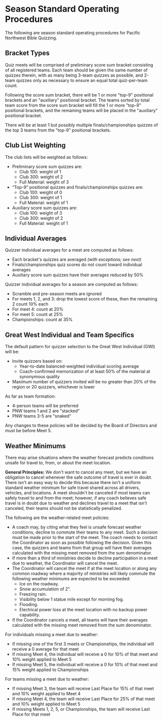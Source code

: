 # Season Standard Operating Procedures

The following are season standard operating procedures for Pacific Northwest Bible Quizzing.

## Bracket Types

Quiz meets will be comprised of preliminary score sum bracket consisting of all registered teams. Each team should be given the same number of quizzes therein, with as many being 3-team quizzes as possible, and 2-team quizzes only as necessary to ensure an equal total quiz-per-team count.

Following the score sum bracket, there will be 1 or more "top-9" positional brackets and an "auxiliary" positional bracket. The teams sorted by total team score from the score sum bracket will fill the 1 or more "top-9" positional brackets, and the remaining teams will be placed in the "auxiliary" positional bracket.

There will be at least 1 but possibly multiple finals/championships quizzes of the top 3 teams from the "top-9" positional brackets.

## Club List Weighting

The club lists will be weighted as follows:

- Preliminary score sum quizzes are:
    - Club 100: weight of 1
    - Club 300: weight of 2
    - Full Material: weight of 3
- “Top-9” positional quizzes and finals/championships quizzes are:
    - Club 100: weight of 0
    - Club 300: weight of 1
    - Full Material: weight of 1
- Auxiliary score sum quizzes are:
    - Club 100: weight of 3
    - Club 300: weight of 2
    - Full Material: weight of 1

## Individual Averages

Quizzer individual averages for a meet are computed as follows:

- Each bracket's quizzes are averaged _(with exceptions; see next)_
- Finals/championships quiz scores do not count toward individual averages
- Auxiliary score sum quizzes have their averages reduced by 50%

Quizzer individual averages for a season are computed as follows:

- Scramble and pre-season meets are ignored
- For meets 1, 2, and 3: drop the lowest score of these, then the remaining 2 count 10% each
- For meet 4: count at 20%
- For meet 5: count at 25%
- Championships: count at 35%

## Great West Individual and Team Specifics

The default pattern for quizzer selection to the Great West Individual (GWI) will be:

- Invite quizzers based on:
    - Year-to-date balanced-weighted individual scoring average
    - Coach-confirmed memorization of at least 50% of the material at synonymous quality
- Maximum number of quizzers invited will be no greater than 20% of the region or 20 quizzers, whichever is lower

As far as team formation:

- 4-person teams will be preferred
- PNW teams 1 and 2 are "stacked"
- PNW teams 3-5 are "snaked"

Any changes to these policies will be decided by the Board of Directors and must be before Meet 5.

## Weather Minimums

There may arise situations where the weather forecast predicts conditions unsafe for travel to, from, or about the meet location.

**General Principles:** We don't want to cancel any meet, but we have an obligation to cancel whenever the safe outcome of travel is ever in doubt. There isn't an easy way to decide this because there isn't a uniform standard weather minimum for safe travel shared across all drivers, vehicles, and locations. A meet shouldn't be canceled if most teams can safely travel to and from the meet; however, if any coach believes safe travel is in doubt due to weather and declines travel to a meet that isn't canceled, their teams should not be statistically penalized.

The following are the weather-related meet policies:

- A coach may, by citing what they feel is unsafe forecast weather conditions, decline to commute their teams to any meet. Such a decision must be made prior to the start of the meet. The coach needs to contact the Coordinator as soon as possible following the decision. Given this case, the quizzers and teams from that group will have their averages calculated with the missing meet removed from the sum denominator.
- If more than a third of ministries decide to decline participation in a meet due to weather, the Coordinator will cancel the meet.
- The Coordinator will cancel the meet if at the meet location or along any common roadway where a majority of ministries will likely commute the following weather minimums are expected to be exceeded:
    - Ice on the roadway.
    - Snow accumulation of 2".
    - Freezing rain.
    - Visibility below 1 statue mile except for morning fog.
    - Flooding.
    - Electrical power loss at the meet location with no backup power capability.
- If the Coordinator cancels a meet, all teams will have their averages calculated with the missing meet removed from the sum denominator.

For individuals missing a meet due to weather:

- If missing one of the first 3 meets or Championships, the individual will receive a 0 average for that meet
- If missing Meet 4, the individual will receive a 0 for 10% of that meet and 10% weight applied to Meet 5
- If missing Meet 5, the individual will receive a 0 for 10% of that meet and 15% weight applied to Championships

For teams missing a meet due to weather:

- If missing Meet 3, the team will receive Last Place for 15% of that meet and 10% weight applied to Meet 4
- If missing Meet 4, the team will receive Last Place for 25% of that meet and 10% weight applied to Meet 5
- If missing Meets 1, 2, 5, or Championships, the team will receive Last Place for that meet

